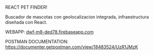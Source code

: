REACT PET FINDER!

Buscador de mascotas con geolocalizacion integrada, infraestructura diseñada con React. 

WEBAPP: [dwf-m8-ded78.firebaseapp.com](https://dwf-m8-ded78.firebaseapp.com/)

POSTMAN DOCUMENTATION: https://documenter.getpostman.com/view/18483524/UzR1JMzK
